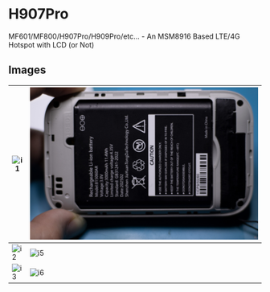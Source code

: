 # H907Pro
MF601/MF800/H907Pro/H909Pro/etc... - An MSM8916 Based LTE/4G Hotspot with LCD (or Not)

## Images
| ![i1](images/Exterior1.jpg?raw=true) | ![i4](images/Interior2.jpg?raw=true) |
|--------------------------------------|----------------------------------|
| ![i2](images/Interior1.jpg?raw=true) | ![i5](images/Board.jpg?raw=true) |
| ![i3](images/BoardLCD.jpg?raw=true)  | ![i6](images/BoardUnmarked.jpg?raw=true) |
